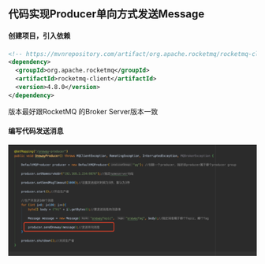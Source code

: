 ## 代码实现Producer单向方式发送Message



#### 创建项目，引入依赖

```xml
<!-- https://mvnrepository.com/artifact/org.apache.rocketmq/rocketmq-client -->
<dependency>
  <groupId>org.apache.rocketmq</groupId>
  <artifactId>rocketmq-client</artifactId>
  <version>4.8.0</version>
</dependency>
```

版本最好跟RocketMQ 的Broker Server版本一致



#### 编写代码发送消息

![avatar](../images/4-1.jpg)